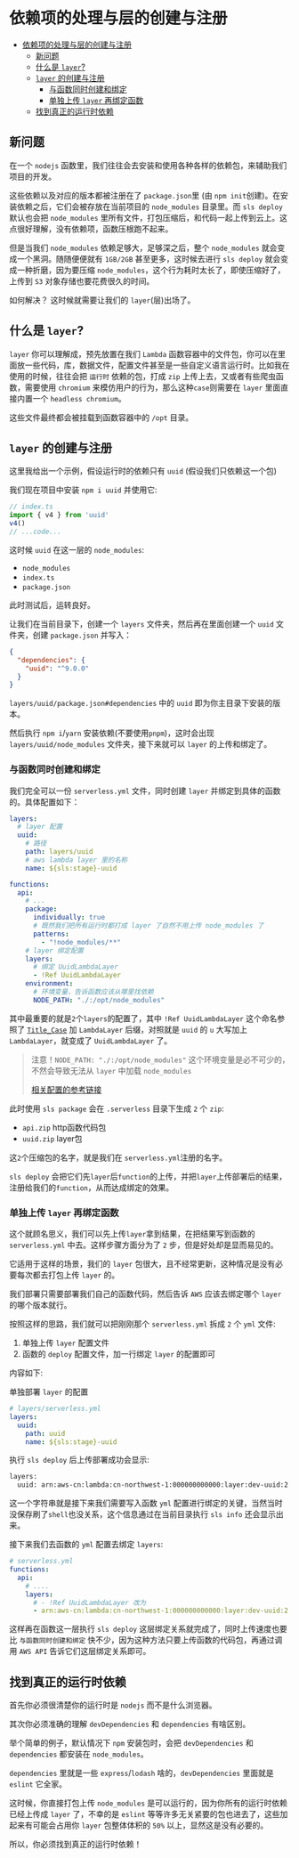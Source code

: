 # 依赖项的处理与层的创建与注册

- [依赖项的处理与层的创建与注册](#依赖项的处理与层的创建与注册)
  - [新问题](#新问题)
  - [什么是 `layer`?](#什么是-layer)
  - [`layer` 的创建与注册](#layer-的创建与注册)
    - [与函数同时创建和绑定](#与函数同时创建和绑定)
    - [单独上传 `layer` 再绑定函数](#单独上传-layer-再绑定函数)
  - [找到真正的运行时依赖](#找到真正的运行时依赖)

## 新问题

在一个 `nodejs` 函数里，我们往往会去安装和使用各种各样的依赖包，来辅助我们项目的开发。

这些依赖以及对应的版本都被注册在了 `package.json`里 (由 `npm init`创建)。在安装依赖之后，它们会被存放在当前项目的 `node_modules` 目录里。而 `sls deploy` 默认也会把 `node_modules` 里所有文件，打包压缩后，和代码一起上传到云上。这点很好理解，没有依赖项，函数压根跑不起来。

但是当我们 `node_modules` 依赖足够大，足够深之后，整个 `node_modules` 就会变成一个黑洞。随随便便就有 `1GB/2GB` 甚至更多，这时候去进行 `sls deploy` 就会变成一种折磨，因为要压缩 `node_modules`，这个行为耗时太长了，即使压缩好了，上传到 `S3` 对象存储也要花费很久的时间。

如何解决？ 这时候就需要让我们的 `layer`(层)出场了。

## 什么是 `layer`?

`layer` 你可以理解成，预先放置在我们 `Lambda` 函数容器中的文件包，你可以在里面放一些代码，库，数据文件，配置文件甚至是一些自定义语言运行时。比如我在使用的时候，往往会把 `运行时` 依赖的包，打成 `zip` 上传上去，又或者有些爬虫函数，需要使用 `chromium` 来模仿用户的行为，那么这种`case`则需要在 `layer` 里面直接内置一个 `headless chromium`。

这些文件最终都会被挂载到函数容器中的 `/opt` 目录。

## `layer` 的创建与注册

这里我给出一个示例，假设运行时的依赖只有 `uuid` (假设我们只依赖这一个包)

我们现在项目中安装 `npm i uuid` 并使用它:

```ts
// index.ts
import { v4 } from 'uuid'
v4()
// ...code...
```

这时候 `uuid` 在这一层的 `node_modules`:

- `node_modules`
- `index.ts`
- `package.json`

此时测试后，运转良好。

让我们在当前目录下，创建一个 `layers` 文件夹，然后再在里面创建一个 `uuid` 文件夹，创建 `package.json` 并写入：

```json
{
  "dependencies": {
    "uuid": "^9.0.0"
  }
}
```

`layers/uuid/package.json#dependencies` 中的 `uuid` 即为你主目录下安装的版本。

然后执行 `npm i`/`yarn` 安装依赖(不要使用`pnpm`)，这时会出现 `layers/uuid/node_modules` 文件夹，接下来就可以 `layer` 的上传和绑定了。

### 与函数同时创建和绑定

我们完全可以一份 `serverless.yml` 文件，同时创建 `layer` 并绑定到具体的函数的。具体配置如下：

```yml
layers:
  # layer 配置
  uuid:
    # 路径
    path: layers/uuid
    # aws lambda layer 里的名称
    name: ${sls:stage}-uuid

functions:
  api:
    # ...
    package:
      individually: true
      # 既然我们把所有运行时都打成 layer 了自然不用上传 node_modules 了
      patterns:
        - "!node_modules/**"
    # layer 绑定配置
    layers:
      # 绑定 UuidLambdaLayer
      - !Ref UuidLambdaLayer
    environment:
      # 环境变量，告诉函数应该从哪里找依赖
      NODE_PATH: "./:/opt/node_modules"
```

其中最重要的就是`2`个`layers`的配置了，其中 `!Ref UuidLambdaLayer` 这个命名参照了 [`Title_Case`](https://en.wikipedia.org/wiki/Letter_case#Title_Case) 加 `LambdaLayer` 后缀，对照就是 `uuid` 的 `u` 大写加上 `LambdaLayer`，就变成了 `UuidLambdaLayer` 了。

> 注意！`NODE_PATH: "./:/opt/node_modules"` 这个环境变量是必不可少的，不然会导致无法从 `layer` 中加载 `node_modules`
>
> [相关配置的参考链接](https://www.serverless.com/framework/docs/providers/aws/guide/layers)

此时使用 `sls package` 会在 `.serverless` 目录下生成 `2` 个 `zip`:

- `api.zip` http函数代码包
- `uuid.zip` layer包

这`2`个压缩包的名字，就是我们在 `serverless.yml`注册的名字。

`sls deploy` 会把它们先`layer`后`function`的上传，并把`layer`上传部署后的结果，注册给我们的`function`，从而达成绑定的效果。

### 单独上传 `layer` 再绑定函数

这个就顾名思义，我们可以先上传`layer`拿到结果，在把结果写到函数的 `serverless.yml` 中去。这样步骤方面分为了 `2` 步，但是好处却是显而易见的。

它适用于这样的场景，我们的 `layer` 包很大，且不经常更新，这种情况是没有必要每次都去打包上传 `layer` 的。

我们部署只需要部署我们自己的函数代码，然后告诉 `AWS` 应该去绑定哪个 `layer` 的哪个版本就行。

按照这样的思路，我们就可以把刚刚那个 `serverless.yml` 拆成 `2` 个 `yml` 文件:

1. 单独上传 `layer` 配置文件
2. 函数的 `deploy` 配置文件，加一行绑定 `layer` 的配置即可

内容如下:

单独部署 `layer` 的配置

```yml
# layers/serverless.yml
layers:
  uuid:
    path: uuid
    name: ${sls:stage}-uuid
```

执行 `sls deploy` 后上传部署成功会显示:

```txt
layers:
  uuid: arn:aws-cn:lambda:cn-northwest-1:000000000000:layer:dev-uuid:2
```

这一个字符串就是接下来我们需要写入函数 `yml` 配置进行绑定的关键，当然当时没保存刷了`shell`也没关系，这个信息通过在当前目录执行 `sls info` 还会显示出来。

接下来我们去函数的 `yml` 配置去绑定 `layers`:

```yml
# serverless.yml
functions:
  api:
    # ....
    layers:
      # - !Ref UuidLambdaLayer 改为
      - arn:aws-cn:lambda:cn-northwest-1:000000000000:layer:dev-uuid:2
```

这样再在函数这一层执行 `sls deploy` 这层绑定关系就完成了，同时上传速度也要比 `与函数同时创建和绑定` 快不少，因为这种方法只要上传函数的代码包，再通过调用 `AWS API` 告诉它们这层绑定关系即可。

## 找到真正的运行时依赖

首先你必须很清楚你的运行时是 `nodejs` 而不是什么浏览器。

其次你必须准确的理解 `devDependencies` 和 `dependencies` 有啥区别。

举个简单的例子，默认情况下 `npm` 安装包时，会把 `devDependencies` 和 `dependencies` 都安装在 `node_modules`。

`dependencies` 里就是一些 `express`/`lodash` 啥的，`devDependencies` 里面就是 `eslint` 它全家。

这时候，你直接打包上传 `node_modules` 是可以运行的，因为你所有的运行时依赖已经上传成 `layer` 了，不幸的是 `eslint` 等等许多无关紧要的包也进去了，这些加起来有可能会占用你 `layer` 包整体体积的 `50%` 以上，显然这是没有必要的。

所以，你必须找到真正的运行时依赖！
